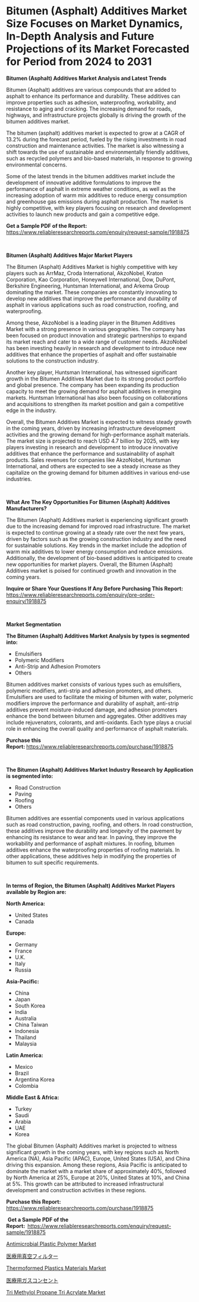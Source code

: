 <p><h1>Bitumen (Asphalt) Additives Market Size Focuses on Market Dynamics, In-Depth Analysis and Future Projections of its Market Forecasted for Period from 2024 to 2031</h1></p><p><strong>Bitumen (Asphalt) Additives Market Analysis and Latest Trends</strong></p>
<p><p>Bitumen (Asphalt) additives are various compounds that are added to asphalt to enhance its performance and durability. These additives can improve properties such as adhesion, waterproofing, workability, and resistance to aging and cracking. The increasing demand for roads, highways, and infrastructure projects globally is driving the growth of the bitumen additives market.</p><p>The bitumen (asphalt) additives market is expected to grow at a CAGR of 13.2% during the forecast period, fueled by the rising investments in road construction and maintenance activities. The market is also witnessing a shift towards the use of sustainable and environmentally friendly additives, such as recycled polymers and bio-based materials, in response to growing environmental concerns.</p><p>Some of the latest trends in the bitumen additives market include the development of innovative additive formulations to improve the performance of asphalt in extreme weather conditions, as well as the increasing adoption of warm mix additives to reduce energy consumption and greenhouse gas emissions during asphalt production. The market is highly competitive, with key players focusing on research and development activities to launch new products and gain a competitive edge.</p></p>
<p><strong>Get a Sample PDF of the Report:&nbsp;</strong> <a href="https://www.reliableresearchreports.com/enquiry/request-sample/1918875">https://www.reliableresearchreports.com/enquiry/request-sample/1918875</a></p>
<p>&nbsp;</p>
<p><strong>Bitumen (Asphalt) Additives Major Market Players</strong></p>
<p><p>The Bitumen (Asphalt) Additives Market is highly competitive with key players such as ArrMaz, Croda International, AkzoNobel, Kraton Corporation, Kao Corporation, Honeywell International, Dow, DuPont, Berkshire Engineering, Huntsman International, and Arkema Group dominating the market. These companies are constantly innovating to develop new additives that improve the performance and durability of asphalt in various applications such as road construction, roofing, and waterproofing.</p><p>Among these, AkzoNobel is a leading player in the Bitumen Additives Market with a strong presence in various geographies. The company has been focused on product innovation and strategic partnerships to expand its market reach and cater to a wide range of customer needs. AkzoNobel has been investing heavily in research and development to introduce new additives that enhance the properties of asphalt and offer sustainable solutions to the construction industry.</p><p>Another key player, Huntsman International, has witnessed significant growth in the Bitumen Additives Market due to its strong product portfolio and global presence. The company has been expanding its production capacity to meet the growing demand for asphalt additives in emerging markets. Huntsman International has also been focusing on collaborations and acquisitions to strengthen its market position and gain a competitive edge in the industry.</p><p>Overall, the Bitumen Additives Market is expected to witness steady growth in the coming years, driven by increasing infrastructure development activities and the growing demand for high-performance asphalt materials. The market size is projected to reach USD 4.7 billion by 2025, with key players investing in research and development to introduce innovative additives that enhance the performance and sustainability of asphalt products. Sales revenues for companies like AkzoNobel, Huntsman International, and others are expected to see a steady increase as they capitalize on the growing demand for bitumen additives in various end-use industries.</p></p>
<p>&nbsp;</p>
<p><strong>What Are The Key Opportunities For Bitumen (Asphalt) Additives Manufacturers?</strong></p>
<p><p>The Bitumen (Asphalt) Additives market is experiencing significant growth due to the increasing demand for improved road infrastructure. The market is expected to continue growing at a steady rate over the next few years, driven by factors such as the growing construction industry and the need for sustainable solutions. Key trends in the market include the adoption of warm mix additives to lower energy consumption and reduce emissions. Additionally, the development of bio-based additives is anticipated to create new opportunities for market players. Overall, the Bitumen (Asphalt) Additives market is poised for continued growth and innovation in the coming years.</p></p>
<p><strong>Inquire or Share Your Questions If Any Before Purchasing This Report:</strong> <a href="https://www.reliableresearchreports.com/enquiry/pre-order-enquiry/1918875">https://www.reliableresearchreports.com/enquiry/pre-order-enquiry/1918875</a></p>
<p>&nbsp;</p>
<p><strong>Market Segmentation</strong></p>
<p><strong>The Bitumen (Asphalt) Additives Market Analysis by types is segmented into:</strong></p>
<p><ul><li>Emulsifiers</li><li>Polymeric Modifiers</li><li>Anti-Strip and Adhesion Promoters</li><li>Others</li></ul></p>
<p><p>Bitumen additives market consists of various types such as emulsifiers, polymeric modifiers, anti-strip and adhesion promoters, and others. Emulsifiers are used to facilitate the mixing of bitumen with water, polymeric modifiers improve the performance and durability of asphalt, anti-strip additives prevent moisture-induced damage, and adhesion promoters enhance the bond between bitumen and aggregates. Other additives may include rejuvenators, colorants, and anti-oxidants. Each type plays a crucial role in enhancing the overall quality and performance of asphalt materials.</p></p>
<p><strong>Purchase this Report:&nbsp;</strong><a href="https://www.reliableresearchreports.com/purchase/1918875">https://www.reliableresearchreports.com/purchase/1918875</a></p>
<p>&nbsp;</p>
<p><strong>The Bitumen (Asphalt) Additives Market Industry Research by Application is segmented into:</strong></p>
<p><ul><li>Road Construction</li><li>Paving</li><li>Roofing</li><li>Others</li></ul></p>
<p><p>Bitumen additives are essential components used in various applications such as road construction, paving, roofing, and others. In road construction, these additives improve the durability and longevity of the pavement by enhancing its resistance to wear and tear. In paving, they improve the workability and performance of asphalt mixtures. In roofing, bitumen additives enhance the waterproofing properties of roofing materials. In other applications, these additives help in modifying the properties of bitumen to suit specific requirements.</p></p>
<p>&nbsp;</p>
<p><strong>In terms of Region, the Bitumen (Asphalt) Additives Market Players available by Region are:</strong></p>
<p>
    <p> <strong> North America: </strong>
        <ul>
            <li>United States</li>
            <li>Canada</li>
        </ul>
        </p> 
    <p> <strong> Europe: </strong>
        <ul>
            <li>Germany</li>
            <li>France</li>
            <li>U.K.</li>
            <li>Italy</li>
            <li>Russia</li>
        </ul>
        </p> 
    <p> <strong> Asia-Pacific: </strong>
        <ul>
            <li>China</li>
            <li>Japan</li>
            <li>South Korea</li>
            <li>India</li>
            <li>Australia</li>
            <li>China Taiwan</li>
            <li>Indonesia</li>
            <li>Thailand</li>
            <li>Malaysia</li>
        </ul>
        </p> 
    <p> <strong> Latin America: </strong>
        <ul>
            <li>Mexico</li>
            <li>Brazil</li>
            <li>Argentina Korea</li>
            <li>Colombia</li>
        </ul>
        </p> 
    <p> <strong> Middle East & Africa: </strong>
        <ul>
            <li>Turkey</li>
            <li>Saudi</li>
            <li>Arabia</li>
            <li>UAE</li>
            <li>Korea</li>
        </ul>
    </p>
    </p>
<p><p>The global Bitumen (Asphalt) Additives market is projected to witness significant growth in the coming years, with key regions such as North America (NA), Asia Pacific (APAC), Europe, United States (USA), and China driving this expansion. Among these regions, Asia Pacific is anticipated to dominate the market with a market share of approximately 40%, followed by North America at 25%, Europe at 20%, United States at 10%, and China at 5%. This growth can be attributed to increased infrastructural development and construction activities in these regions.</p></p>
<p><strong>Purchase this Report: </strong><a href="https://www.reliableresearchreports.com/purchase/1918875">https://www.reliableresearchreports.com/purchase/1918875</a></p>
<p>&nbsp;<strong>Get a Sample PDF of the Report:&nbsp;&nbsp;</strong><a href="https://www.reliableresearchreports.com/enquiry/request-sample/1918875">https://www.reliableresearchreports.com/enquiry/request-sample/1918875</a></p>
<p><strong></strong></p>
<p><p><a href="https://issuu.com/reportprime-2/docs/antimicrobial-plastic-polymer-market-size-2030.ppt">Antimicrobial Plastic Polymer Market</a></p><p><a href="https://github.com/wkuactfdzwizk06/Market-Research-Report-List-1/blob/main/30363862078.md">医療用真空フィルター</a></p><p><a href="https://issuu.com/reportprime-2/docs/thermoformed-plastics-materials-market-size-2030.p">Thermoformed Plastics Materials Market</a></p><p><a href="https://github.com/lrlmopnhwd79300/Market-Research-Report-List-1/blob/main/49896962079.md">医療用ガスコンセント</a></p><p><a href="https://github.com/joannagoyvaerts/Market-Research-Report-List-1/blob/main/tri-methylol-propane-tri-acrylate-market.md">Tri Methylol Propane Tri Acrylate Market</a></p></p>